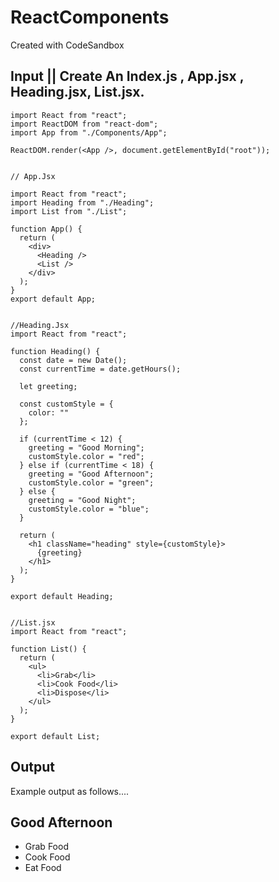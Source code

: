 # ReactComponents
Created with CodeSandbox


## Input || Create An Index.js , App.jsx , Heading.jsx, List.jsx.
```
import React from "react";
import ReactDOM from "react-dom";
import App from "./Components/App";

ReactDOM.render(<App />, document.getElementById("root"));


// App.Jsx

import React from "react";
import Heading from "./Heading";
import List from "./List";

function App() {
  return (
    <div>
      <Heading />
      <List />
    </div>
  );
}
export default App;


//Heading.Jsx
import React from "react";

function Heading() {
  const date = new Date();
  const currentTime = date.getHours();

  let greeting;

  const customStyle = {
    color: ""
  };

  if (currentTime < 12) {
    greeting = "Good Morning";
    customStyle.color = "red";
  } else if (currentTime < 18) {
    greeting = "Good Afternoon";
    customStyle.color = "green";
  } else {
    greeting = "Good Night";
    customStyle.color = "blue";
  }

  return (
    <h1 className="heading" style={customStyle}>
      {greeting}
    </h1>
  );
}

export default Heading;


//List.jsx
import React from "react";

function List() {
  return (
    <ul>
      <li>Grab</li>
      <li>Cook Food</li>
      <li>Dispose</li>
    </ul>
  );
}

export default List;
```

## Output 

Example output as follows....

## Good Afternoon

* Grab Food
* Cook Food
* Eat Food



